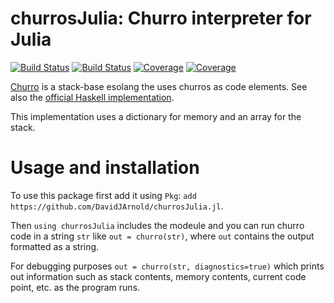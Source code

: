 # churrosJulia: Churro interpreter for Julia

[![Build Status](https://travis-ci.com/DavidJArnold/churrosJulia.jl.svg?branch=master)](https://travis-ci.com/DavidJArnold/churrosJulia.jl)
[![Build Status](https://ci.appveyor.com/api/projects/status/github/DavidJArnold/churrosJulia.jl?svg=true)](https://ci.appveyor.com/project/DavidJArnold/churrosJulia-jl)
[![Coverage](https://codecov.io/gh/DavidJArnold/churrosJulia.jl/branch/master/graph/badge.svg)](https://codecov.io/gh/DavidJArnold/churrosJulia.jl)
[![Coverage](https://coveralls.io/repos/github/DavidJArnold/churrosJulia.jl/badge.svg?branch=master)](https://coveralls.io/github/DavidJArnold/churrosJulia.jl?branch=master)

[Churro](https://esolangs.org/wiki/Churro) is a stack-base esolang the uses churros as code elements. See also the [official Haskell implementation](https://github.com/TheLastBanana/Churro/).

This implementation uses a dictionary for memory and an array for the stack.

# Usage and installation

To use this package first add it using `Pkg`: `add https://github.com/DavidJArnold/churrosJulia.jl`.

Then `using churrosJulia` includes the modeule and you can run churro code in a string `str` like `out = churro(str)`, where `out` contains the output formatted as a string.

For debugging purposes `out = churro(str, diagnostics=true)` which prints out information such as stack contents, memory contents, current code point, etc. as the program runs.
